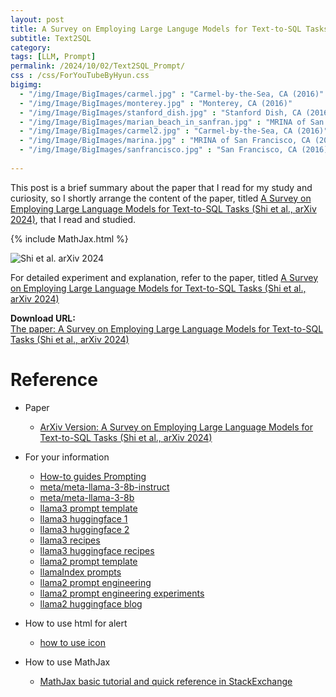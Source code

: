 ```yaml
---
layout: post
title: A Survey on Employing Large Languge Models for Text-to-SQL Tasks
subtitle: Text2SQL
category: 
tags: [LLM, Prompt]
permalink: /2024/10/02/Text2SQL_Prompt/
css : /css/ForYouTubeByHyun.css
bigimg: 
  - "/img/Image/BigImages/carmel.jpg" : "Carmel-by-the-Sea, CA (2016)"
  - "/img/Image/BigImages/monterey.jpg" : "Monterey, CA (2016)"
  - "/img/Image/BigImages/stanford_dish.jpg" : "Stanford Dish, CA (2016)"
  - "/img/Image/BigImages/marian_beach_in_sanfran.jpg" : "MRINA of San Francisco, CA (2016)"
  - "/img/Image/BigImages/carmel2.jpg" : "Carmel-by-the-Sea, CA (2016)"
  - "/img/Image/BigImages/marina.jpg" : "MRINA of San Francisco, CA (2016)"
  - "/img/Image/BigImages/sanfrancisco.jpg" : "San Francisco, CA (2016)"
  
---
```


This post is a brief summary about the paper that I read for my study and curiosity, so I shortly arrange the content of the paper, titled [A Survey on Employing Large Language Models for Text-to-SQL Tasks (Shi et al., arXiv 2024)](https://arxiv.org/abs/2407.15186), that I read and studied. 

{% include MathJax.html %}


![Shi et al. arXiv 2024](/img/Image/NaturalLanguageProcessing/Papers/Pompt/2024-10-02-Text2SQL_Prompt/Text2SQL_Prompt_01.png)

For detailed experiment and explanation, refer to the paper, titled [A Survey on Employing Large Language Models for Text-to-SQL Tasks (Shi et al., arXiv 2024)](https://arxiv.org/abs/2407.15186)

<div class="alert alert-success" role="alert"><i class="fa fa-paperclip fa-lg"></i> <b>Download URL: </b><br>
  <a href="https://arxiv.org/abs/2407.15186">The paper: A Survey on Employing Large Language Models for Text-to-SQL Tasks (Shi et al., arXiv 2024)</a></div>

# Reference 

- Paper 
  - [ArXiv Version: A Survey on Employing Large Language Models for Text-to-SQL Tasks (Shi et al., arXiv 2024)](https://arxiv.org/abs/2407.15186)
  
  
- For your information
  - [How-to guides Prompting](https://www.llama.com/docs/how-to-guides/prompting/)
  - [meta/meta-llama-3-8b-instruct](https://replicate.com/meta/meta-llama-3-8b-instruct/examples)
  - [meta/meta-llama-3-8b](https://replicate.com/meta/meta-llama-3-8b/examples)
  - [llama3 prompt template](https://ollama.com/library/llama3:8b-instruct-q5_K_M/blobs/8ab4849b038c)
  - [llama3 huggingface 1](https://huggingface.co/meta-llama/Meta-Llama-3-8B-Instruct)
  - [llama3 huggingface 2](https://huggingface.co/lmstudio-community/Meta-Llama-3-8B-Instruct-GGUF)
  - [llama3 recipes](https://github.com/meta-llama/llama-recipes)
  - [llama3 huggingface recipes](https://github.com/huggingface/huggingface-llama-recipes)
  - [llama2 prompt template](https://gpus.llm-utils.org/llama-2-prompt-template/)
  - [llamaIndex prompts](https://docs.llamaindex.ai/en/stable/module_guides/models/prompts/)
  - [llama2 prompt engineering](https://medium.com/@eboraks/llama-2-prompt-engineering-extracting-information-from-articles-examples-45158ff9bd23)
  - [llama2 prompt engineering experiments](https://colab.research.google.com/drive/1W_4kAZdQs_smJcwwRP0JW60IvXlVvqFV?usp=sharing)
  - [llama2 huggingface blog](https://huggingface.co/blog/llama2)
  

- How to use html for alert
  - [how to use icon](http://idratherbewriting.com/documentation-theme-jekyll/mydoc_icons.html)
 
- How to use MathJax 
  - [MathJax basic tutorial and quick reference in StackExchange](https://math.meta.stackexchange.com/questions/5020/mathjax-basic-tutorial-and-quick-reference)

